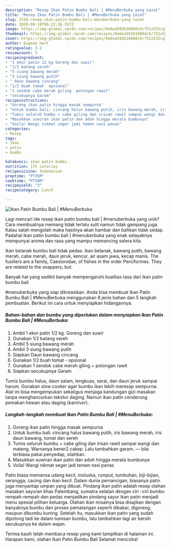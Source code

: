 ```yaml
---
description: "Resep Ikan Patin Bumbu Bali | #MenuBerbuka yang Lezat"
title: "Resep Ikan Patin Bumbu Bali | #MenuBerbuka yang Lezat"
slug: 3318-resep-ikan-patin-bumbu-bali-menuberbuka-yang-lezat
date: 2020-09-18T06:22:26.557Z
image: https://img-global.cpcdn.com/recipes/0e6ea592b1600dc6/751x532cq70/ikan-patin-bumbu-bali-menuberbuka-foto-resep-utama.jpg
thumbnail: https://img-global.cpcdn.com/recipes/0e6ea592b1600dc6/751x532cq70/ikan-patin-bumbu-bali-menuberbuka-foto-resep-utama.jpg
cover: https://img-global.cpcdn.com/recipes/0e6ea592b1600dc6/751x532cq70/ikan-patin-bumbu-bali-menuberbuka-foto-resep-utama.jpg
author: Eugene Hart
ratingvalue: 3.2
reviewcount: 5
recipeingredient:
- "1 ekor patin 12 kg Goreng dan suwir"
- "1/2 batang sereh"
- "5 siung bawang merah"
- "3 siung bawang putih"
- " Daun bawang cincang"
- "1/2 buah tomat  opsional"
- "1 sendok cabe merah giling  potongan rawit"
- "secukupnya Garam"
recipeinstructions:
- "Goreng ikan patin hingga masak sempurna"
- "Untuk bumbu bali: cincang halus bawang putih, iris bawang merah, iris daun bawang, tomat dan sereh"
- "Tumis seluruh bumbu + cabe giling dan irisan rawit sampai wangi dan mateng. Warnanya bener2 cakep. Lalu tambahkan garam. — bila terbiasa pakai penyedap, silahkan."
- "Masukkan suwiran ikan patin dan aduh hingga merata bumbunya"
- "Voila! Wangi nikmat seger jadi temen nasi panas"
categories:
- Resep
tags:
- ikan
- patin
- bumbu

katakunci: ikan patin bumbu 
nutrition: 171 calories
recipecuisine: Indonesian
preptime: "PT35M"
cooktime: "PT38M"
recipeyield: "3"
recipecategory: Lunch

---
```



![Ikan Patin Bumbu Bali | #MenuBerbuka](https://img-global.cpcdn.com/recipes/0e6ea592b1600dc6/751x532cq70/ikan-patin-bumbu-bali-menuberbuka-foto-resep-utama.jpg)

Lagi mencari ide resep ikan patin bumbu bali | #menuberbuka yang unik? Cara membuatnya memang tidak terlalu sulit namun tidak gampang juga. Kalau salah mengolah maka hasilnya akan hambar dan bahkan tidak sedap. Padahal ikan patin bumbu bali | #menuberbuka yang enak selayaknya mempunyai aroma dan rasa yang mampu memancing selera kita.

Ikan belanak bumbu bali tidak pedas. ikan belanak, bawang putih, bawang merah, cabe merah, daun jeruk, kencur, air asam jawa, kecap manis. The fusiliers are a family, Caesionidae, of fishes in the order Perciformes. They are related to the snappers, but.

Banyak hal yang sedikit banyak mempengaruhi kualitas rasa dari ikan patin bumbu bali 

 #menuberbuka yang siap dikreasikan. Anda bisa membuat Ikan Patin Bumbu Bali | #MenuBerbuka menggunakan 8 jenis bahan dan 5 langkah pembuatan. Berikut ini cara untuk menyiapkan hidangannya.

<!--inarticleads1-->

##### Bahan-bahan dan bumbu yang diperlukan dalam menyiapkan Ikan Patin Bumbu Bali | #MenuBerbuka:

1. Ambil 1 ekor patin 1/2 kg. Goreng dan suwir
1. Gunakan 1/2 batang sereh
1. Ambil 5 siung bawang merah
1. Ambil 3 siung bawang putih
1. Siapkan  Daun bawang cincang
1. Gunakan 1/2 buah tomat - opsional
1. Gunakan 1 sendok cabe merah giling + potongan rawit
1. Siapkan secukupnya Garam


Tumis bumbu halus, daun salam, lengkuas, serai, dan daun jeruk sampai harum. Gunakan slow cooker agar bumbu ikan lebih meresap sempurna. Alat ini bisa mengempukan sekaligus menjaga kandungan gizi masakan tanpa menghancurkan tekstur daging. Namun ikan patin cenderung pemakan hewan atau daging (karnivor). 

<!--inarticleads2-->

##### Langkah-langkah membuat Ikan Patin Bumbu Bali | #MenuBerbuka:

1. Goreng ikan patin hingga masak sempurna
1. Untuk bumbu bali: cincang halus bawang putih, iris bawang merah, iris daun bawang, tomat dan sereh
1. Tumis seluruh bumbu + cabe giling dan irisan rawit sampai wangi dan mateng. Warnanya bener2 cakep. Lalu tambahkan garam. — bila terbiasa pakai penyedap, silahkan.
1. Masukkan suwiran ikan patin dan aduh hingga merata bumbunya
1. Voila! Wangi nikmat seger jadi temen nasi panas


Patin biasa memansa udang kecil, moluska, rumput, tumbuhan, biji-bijian, serangga, cacing dan ikan kecil. Dalam dunia pemancigan, biasanya patin juga menyantap umpan yang dibuat. Pindang ikan patin adalah resep olahan masakan sayuran khas Palembang, sumatra selatan dengan ciri -ciri bumbu rempah-rempah dan pedas menjadikan pindang sayur ikan patin menjadi menu spesial pilihan keluarga. Olahan ikan misalnya bisa disajikan dengan banyaknya bumbu dan proses pematangan seperti dibakar, digoreng, maupun dibumbu kuning. Setelah itu, masukkan ikan patin yang sudah dipotong tadi ke dalam tumisan bumbu, lalu tambahkan lagi air bersih secukupnya ke dalam wajan. 

Terima kasih telah membaca resep yang kami tampilkan di halaman ini. Harapan kami, olahan Ikan Patin Bumbu Bali  Selamat mencoba!
